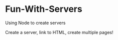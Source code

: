 # Fun-With-Servers

Using Node to create servers

Create a server, link to HTML, create multiple pages!
